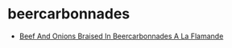 # beercarbonnades

 * [Beef And Onions Braised In Beercarbonnades  A La Flamande](index/b/beef-and-onions-braised-in-beercarbonnades--a-la-flamande.json)

